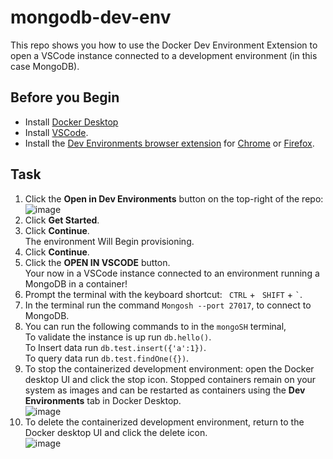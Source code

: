 # mongodb-dev-env

This repo shows you how to use the Docker Dev Environment Extension to open a VSCode instance connected to a development environment (in this case MongoDB).

## Before you Begin
- Install [Docker Desktop](https://www.docker.com/products/docker-desktop/) 
- Install [VSCode](https://code.visualstudio.com/).
- Install the [Dev Environments browser extension](https://github.com/docker/dev-envs-extension) for [Chrome](https://chrome.google.com/webstore/detail/docker-dev-environments/gnagpachnalcofcblcgdbofnfakdbeka) or [Firefox](https://addons.mozilla.org/en-US/firefox/addon/docker-dev-environments/).

## Task

1. Click the **Open in Dev Environments** button on the top-right of the repo:
![image](https://github.com/Ian-Fogelman/mongodb-dev-env/assets/8229464/4daa7e76-6314-4ae6-9c7e-11d00f477a02)
2. Click **Get Started**.
3. Click **Continue**. \
  The environment Will Begin provisioning.
4. Click **Continue**.
5. Click the **OPEN IN VSCODE** button. \
   Your now in a VSCode instance connected to an environment running a MongoDB in a container!
6. Prompt the terminal with the keyboard shortcut: ``` CTRL``` + ``` SHIFT``` + ``` ` ```.
7. In the terminal run the command `Mongosh --port 27017`, to connect to MongoDB.
8. You can run the following commands to in the `mongoSH` terminal, \
To validate the instance is up run `db.hello()`. \
To Insert data run `db.test.insert({'a':1})`. \
To query data run `db.test.findOne({})`.
9. To stop the containerized development environment: open the Docker desktop UI and click the stop icon. Stopped containers remain on your system as images and can be restarted as containers using the **Dev Environments** tab in Docker Desktop.\
![image](https://github.com/Ian-Fogelman/mongodb-dev-env/assets/8229464/b0752821-1fa4-4a7f-8ccc-db7b5ce5c9d8)
10. To delete the containerized development environment, return to the Docker desktop UI and click the delete icon.\
![image](https://github.com/Ian-Fogelman/mongodb-dev-env/assets/8229464/8b188aff-938c-43e2-91f4-394f0bbe6779)
